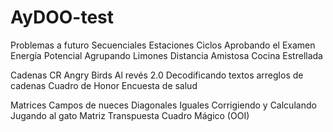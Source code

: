 # AyDOO-test
Problemas a futuro
Secuenciales
    Estaciones
Ciclos
    Aprobando el Examen
    Energía Potencial
    Agrupando Limones
    Distancia Amistosa
    Cocina Estrellada

 Cadenas
    CR Angry Birds
    Al revés 2.0
    Decodificando textos
arreglos de cadenas
    Cuadro de Honor
    Encuesta de salud

Matrices
Campos de nueces
Diagonales Iguales 
Corrigiendo y Calculando 
Jugando al gato
Matriz Transpuesta
Cuadro Mágico (OOI)


